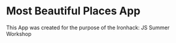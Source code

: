 # Most Beautiful Places App
This App was created for the purpose of the Ironhack: JS Summer Workshop
